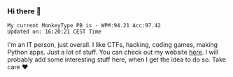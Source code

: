 ### Hi there 👋
<!-- PB START -->
```
My current MonkeyType PB is - WPM:94.21 Acc:97.42
Updated on: 16:20:21 CEST Time
```
<!-- PB END -->
I'm an IT person, just overall. I like CTFs, hacking, coding games, making Python apps. Just a lot of stuff.
You can check out my website [here](https://skill3472.github.io/).
I will probably add some interesting stuff here, when I get the idea to do so. Take care ❤️
